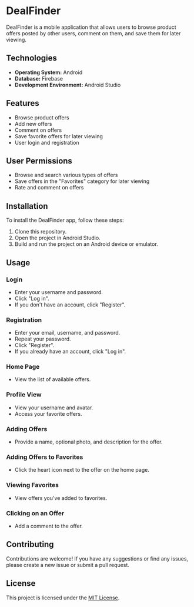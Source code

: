 # DealFinder

DealFinder is a mobile application that allows users to browse product offers posted by other users, comment on them, and save them for later viewing.

## Technologies

- **Operating System:** Android
- **Database:** Firebase
- **Development Environment:** Android Studio

## Features

- Browse product offers
- Add new offers
- Comment on offers
- Save favorite offers for later viewing
- User login and registration

## User Permissions

- Browse and search various types of offers
- Save offers in the "Favorites" category for later viewing
- Rate and comment on offers

## Installation

To install the DealFinder app, follow these steps:

1. Clone this repository.
2. Open the project in Android Studio.
3. Build and run the project on an Android device or emulator.

## Usage

### Login

- Enter your username and password.
- Click "Log in".
- If you don't have an account, click "Register".

### Registration

- Enter your email, username, and password.
- Repeat your password.
- Click "Register".
- If you already have an account, click "Log in".

### Home Page

- View the list of available offers.

### Profile View

- View your username and avatar.
- Access your favorite offers.

### Adding Offers

- Provide a name, optional photo, and description for the offer.

### Adding Offers to Favorites

- Click the heart icon next to the offer on the home page.

### Viewing Favorites

- View offers you've added to favorites.

### Clicking on an Offer

- Add a comment to the offer.

## Contributing

Contributions are welcome! If you have any suggestions or find any issues, please create a new issue or submit a pull request.

## License

This project is licensed under the [MIT License](LICENSE).
